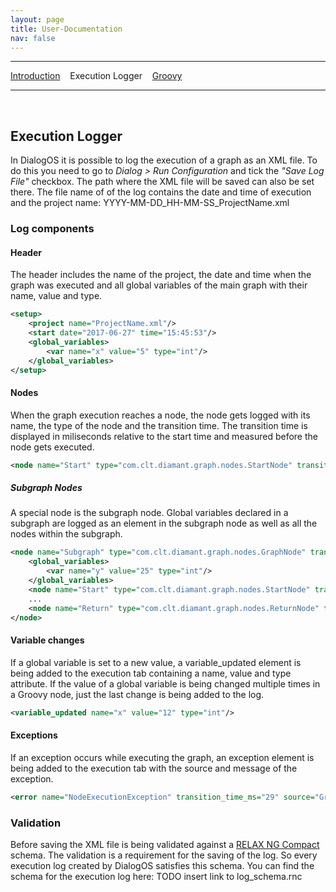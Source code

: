 ```yaml
---
layout: page
title: User-Documentation
nav: false
---
```


---
[Introduction](/developerdocumentation.html) &nbsp;&nbsp; Execution Logger &nbsp;&nbsp; [Groovy](groovy.html) 

---
&nbsp;

## Execution Logger
In DialogOS it is possible to log the execution of a graph as an XML file. To do this you need to go to *Dialog > Run Configuration* and tick the *"Save Log File"* checkbox. The path where the XML file will be saved can also be set there.
The file name of of the log contains the date and time of execution and the project name:
YYYY-MM-DD_HH-MM-SS_ProjectName.xml

### Log components
#### Header
The header includes the name of the project, the date and time when the graph was executed and all global variables of the main graph with their name, value and type. 
```xml
<setup>
    <project name="ProjectName.xml"/>
    <start date="2017-06-27" time="15:45:53"/>
    <global_variables>
        <var name="x" value="5" type="int"/>
    </global_variables>
</setup>
```
#### Nodes
When the graph execution reaches a node, the node gets logged with its name, the type of the node and the transition time. The transition time is displayed in miliseconds relative to the start time and measured before the node gets executed.
```xml
<node name="Start" type="com.clt.diamant.graph.nodes.StartNode" transition_time_ms="4"/>
```
##### Subgraph Nodes
A special node is the subgraph node. Global variables declared in a subgraph are logged as an element in the subgraph node as well as all the nodes within the subgraph. 
```xml
<node name="Subgraph" type="com.clt.diamant.graph.nodes.GraphNode" transition_time_ms="20">
    <global_variables>
        <var name="y" value="25" type="int"/>
    </global_variables>
    <node name="Start" type="com.clt.diamant.graph.nodes.StartNode" transition_time_ms="21"/>
    ...
    <node name="Return" type="com.clt.diamant.graph.nodes.ReturnNode" transition_time_ms="426"/>
</node>
```

#### Variable changes
If a global variable is set to a new value, a variable_updated element is being added to the execution tab containing a name, value and type attribute. If the value of a global variable is being changed multiple times in a Groovy node, just the last change is being added to the log.
```xml
<variable_updated name="x" value="12" type="int"/>
```

#### Exceptions
If an exception occurs while executing the graph, an exception element is being added to the execution tab with the source and message of the exception. 
```xml
<error name="NodeExecutionException" transition_time_ms="29" source="Groovy" message="Can't change type of global variables in Groovy script"/>
```

### Validation
Before saving the XML file is being validated against a [RELAX NG Compact](http://www.relaxng.org/compact-tutorial-20030326.html) schema. The validation is a requirement for the saving of the log. So every execution log created by DialogOS satisfies this schema. You can find the schema for the execution log here: TODO insert link to log_schema.rnc








